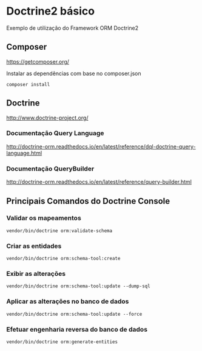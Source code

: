 # Doctrine2 básico
Exemplo de utilização do Framework ORM Doctrine2

## Composer
https://getcomposer.org/

Instalar as dependências com base no composer.json
```
composer install
```

## Doctrine
http://www.doctrine-project.org/

### Documentação Query Language
http://doctrine-orm.readthedocs.io/en/latest/reference/dql-doctrine-query-language.html

### Documentação QueryBuilder
http://doctrine-orm.readthedocs.io/en/latest/reference/query-builder.html

## Principais Comandos do Doctrine Console

### Validar os mapeamentos
```
vendor/bin/doctrine orm:validate-schema
```

### Criar as entidades
```
vendor/bin/doctrine orm:schema-tool:create
```

### Exibir as alterações
```
vendor/bin/doctrine orm:schema-tool:update --dump-sql
```

### Aplicar as alterações no banco de dados
```
vendor/bin/doctrine orm:schema-tool:update --force
```

### Efetuar engenharia reversa do banco de dados
```
vendor/bin/doctrine orm:generate-entities
```
